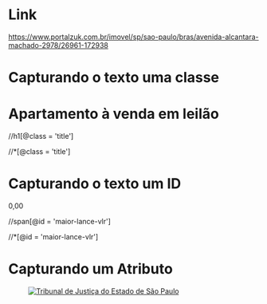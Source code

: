 # Link
https://www.portalzuk.com.br/imovel/sp/sao-paulo/bras/avenida-alcantara-machado-2978/26961-172938

# Capturando o texto uma classe

<h1 class="title">Apartamento à venda em leilão</h1>

//h1[@class = 'title']

//*[@class = 'title']

# Capturando o texto um ID

<span id="maior-lance-vlr">0,00</span>

//span[@id = 'maior-lance-vlr']

//*[@id = 'maior-lance-vlr']

# Capturando um Atributo

<figure class="box-action-bank">

<a href="https://www.portalzuk.com.br/leilao-de-imoveis/v/leilao-judicial-sao-paulo-tjsp">
    
<img src="https://imagens.portalzuk.com.br/comitentes/76cf0a7ec37e4a04ec2a614a453fa4a4.webp" alt="Tribunal de Justiça do Estado de São Paulo">

</a>

</figure>
